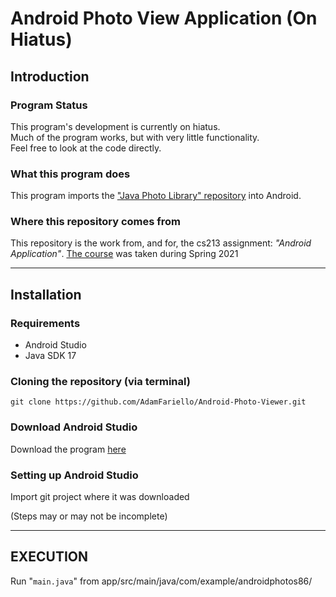 # Android Photo View Application (On Hiatus)

## Introduction
### Program Status
This program's development is currently on hiatus.    
Much of the program works, but with very little functionality.   
Feel free to look at the code directly.

### What this program does
This program imports the 
["Java Photo Library" repository](https://github.com/AdamFariello/Java-Photo-Viewer)
into Android.

### Where this repository comes from
This repository is the work from, and for, the cs213 assignment: *"Android Application"*.
[The course](https://www.cs.rutgers.edu/academics/undergraduate/course-synopses/course-details/01-198-213-software-methodology) was taken during Spring 2021

---

## Installation

### Requirements
* Android Studio
* Java SDK 17

### Cloning the repository (via terminal) 
`git clone https://github.com/AdamFariello/Android-Photo-Viewer.git `

### Download Android Studio
Download the program 
[here](https://developer.android.com/studio)

### Setting up Android Studio
Import git project where it was downloaded

(Steps may or may not be incomplete)

---

## EXECUTION
Run "`main.java`" from app/src/main/java/com/example/androidphotos86/

